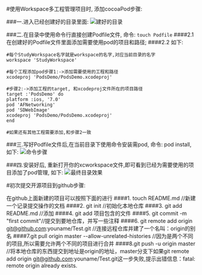 #使用Workspace多工程管理项目时, 添加cocoaPod步骤:

###一.进入已经创建好的目录里面:
![建好的目录](http://ww2.sinaimg.cn/large/b04498f4gw1fbfwyf1e1yj205h047aa6.jpg) 
 
###二.在目录中使用命令行直接创建Podfile文件, 
命令: `touch Podfile`
####2.1 在创建好的Podfile文件里面添加需要使用pod的项目和路径;
####2.2 如下:
 
 ```
 #每个StudyWorkspace名字就是workspace的名字,对应当前目录的名字
 workspace 'StudyWorkspace'
 
 #每个工程添加pod步骤1:->添加需要使用的工程和路径
 xcodeproj 'PodsDemo/PodsDemo.xcodeproj'
 
 #步骤2:->添加工程的target, 和xcodeproj文件所在的项目路径
 target :'PodsDemo' do
 platform :ios, '7.0'
 pod 'AFNetworking'
 pod 'SDWebImage'
 xcodeproj 'PodsDemo/PodsDemo.xcodeproj'
 end
 
 #如果还有其他工程需要添加,和步骤2一致
 ```

###三.写好Podfile文件后,在当前目录下使用命令安装需pod, 命令: pod install, 如下:
![命令步骤](http://ww3.sinaimg.cn/large/b04498f4gw1fbfx7o6o57j20ol0dzn3b.jpg)
 
###四.安装好后, 重新打开你的xcworkspace文件,即可看到已经为需要使用的项目添加了pod管理, 如下: 
![最终目录效果](http://ww4.sinaimg.cn/large/b04498f4gw1fbfx8675wzj205n04uglu.jpg)
 


#初次提交开源项目到github步骤:

在github上面新建的项目可以按照下面的进行
####1. touch README.md //新建一个记录提交操作的文档
####2. git init //初始化本地仓库
####3. git add README.md //添加
####4. git add 项目包含的文件
####5. git commit -m "first commit"//提交到要地仓库，并写一些注释
####6. git remote add origin git@github.com:youname/Test.git //连接远程仓库并建了一个名叫：origin的别名
####7.git pull origin master --allow-unrelated-histories //因为是两个不同的项目,所以需要允许两个不同的项目进行合并
####8.git push -u origin master //将本地仓库的东西提交到地址是origin的地址，master分支下如果git remote add origin git@github.com:youname/Test.git这一步失败,提示出错信息：fatal: remote origin already exists.


